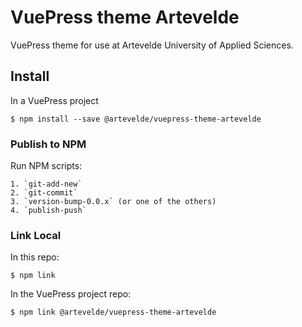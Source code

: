 # VuePress theme Artevelde

VuePress theme for use at Artevelde University of Applied Sciences.

## Install

In a VuePress project

    $ npm install --save @artevelde/vuepress-theme-artevelde

### Publish to NPM

Run NPM scripts:

    1. `git-add-new`
    2. `git-commit`
    3. `version-bump-0.0.x` (or one of the others)
    4. `publish-push`

### Link Local

In this repo:

    $ npm link

In the VuePress project repo:

    $ npm link @artevelde/vuepress-theme-artevelde
